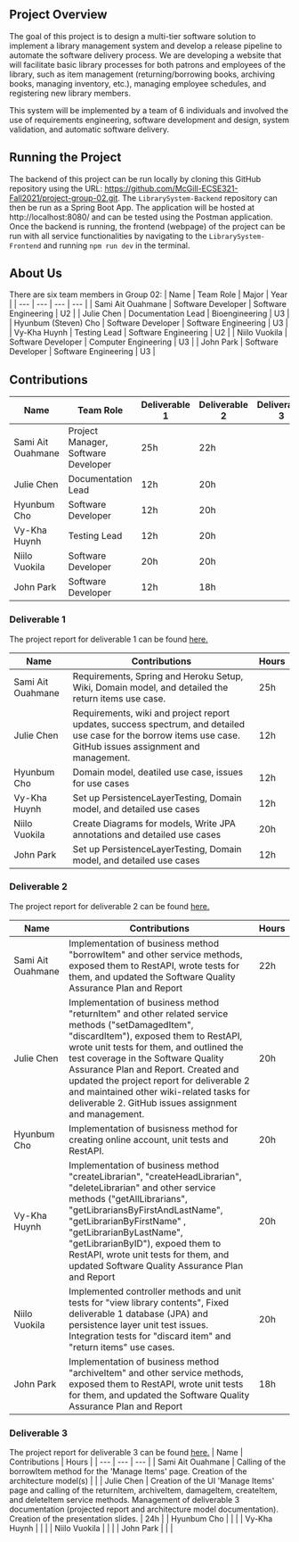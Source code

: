 ## Project Overview
The goal of this project is to design a multi-tier software solution to implement a library management system and develop a release pipeline to automate the software delivery process. We are developing a website that will facilitate basic library processes for both patrons and employees of the library, such as item management (returning/borrowing books, archiving books, managing inventory, etc.), managing employee schedules, and registering new library members.

This system will be implemented by a team of 6 individuals and involved the use of requirements engineering, software development and design, system validation, and automatic software delivery.

## Running the Project
The backend of this project can be run locally by cloning this GitHub repository using the URL: https://github.com/McGill-ECSE321-Fall2021/project-group-02.git. The `LibrarySystem-Backend` repository can then be run as a Spring Boot App. The application will be hosted at http://localhost:8080/ and can be tested using the Postman application. Once the backend is running, the frontend (webpage) of the project can be run with all service functionalities by navigating to the `LibrarySystem-Frontend` and running `npm run dev` in the terminal.

## About Us
There are six team members in Group 02: 
| Name | Team Role | Major | Year |
| --- | --- | --- | --- |
| Sami Ait Ouahmane | Software Developer | Software Engineering | U2 | 
| Julie Chen | Documentation Lead | Bioengineering | U3 |
| Hyunbum (Steven) Cho | Software Developer | Software Engineering | U3 |
| Vy-Kha Huynh | Testing Lead  | Software Engineering | U2 |
| Niilo Vuokila | Software Developer | Computer Engineering | U3 |
| John Park | Software Developer | Software Engineering | U3 |

## Contributions
| Name | Team Role | Deliverable 1 | Deliverable 2 | Deliverable 3 | Deliverable 4 |
| --- | --- | --- | --- | --- | --- |
| Sami Ait Ouahmane | Project Manager, Software Developer | 25h | 22h |  |  |
| Julie Chen | Documentation Lead | 12h | 20h |  |  |
| Hyunbum Cho | Software Developer | 12h | 20h |  |  |
| Vy-Kha Huynh | Testing Lead  | 12h | 20h |  |  |
| Niilo Vuokila | Software Developer | 20h | 20h |  |  |
| John Park | Software Developer | 12h | 18h |  |  |
 
 ### Deliverable 1
 The project report for deliverable 1 can be found [here.](https://github.com/McGill-ECSE321-Fall2021/project-group-02/wiki/Project-Report---Deliverable-1)
 
 | Name | Contributions | Hours |
| --- | --- | --- |
| Sami Ait Ouahmane | Requirements, Spring and Heroku Setup, Wiki, Domain model, and detailed the return items use case. | 25h |
| Julie Chen | Requirements, wiki and project report updates, success spectrum, and detailed use case for the borrow items use case. GitHub issues assignment and management. | 12h |
| Hyunbum Cho | Domain model, deatiled use case, issues for use cases | 12h |
| Vy-Kha Huynh | Set up PersistenceLayerTesting, Domain model, and detailed use cases  | 12h |
| Niilo Vuokila | Create Diagrams for models, Write JPA annotations and detailed use cases | 20h |
| John Park | Set up PersistenceLayerTesting, Domain model, and detailed use cases | 12h |

 ### Deliverable 2
 The project report for deliverable 2 can be found [here.](https://github.com/McGill-ECSE321-Fall2021/project-group-02/wiki/Project-Report-Deliverable-2)
 
 | Name | Contributions | Hours |
| --- | --- | --- |
| Sami Ait Ouahmane | Implementation of business method "borrowItem" and other service methods, exposed them to RestAPI, wrote tests for them, and updated the Software Quality Assurance Plan and Report | 22h |
| Julie Chen | Implementation of business method "returnItem" and other related service methods ("setDamagedItem", "discardItem"), exposed them to RestAPI, wrote unit tests for them, and outlined the test coverage in the Software Quality Assurance Plan and Report. Created and updated the project report for deliverable 2 and maintained other wiki-related tasks for deliverable 2. GitHub issues assignment and management. | 20h |
| Hyunbum Cho | Implementation of busisness method for creating online account, unit tests and RestAPI. | 20h |
| Vy-Kha Huynh | Implementation of business method "createLibrarian", "createHeadLibrarian", "deleteLibrarian" and other service methods ("getAllLibrarians", "getLibrariansByFirstAndLastName", "getLibrarianByFirstName" , "getLibrarianByLastName", "getLibrarianByID"), expoed them to RestAPI, wrote unit tests for them, and updated Software Quality Assurance Plan and Report | 20h |
| Niilo Vuokila | Implemented controller methods and unit tests for "view library contents", Fixed deliverable 1 database (JPA) and persistence layer unit test issues. Integration tests for "discard item" and "return items" use cases. | 20h |
| John Park | Implementation of business method "archiveItem" and other service methods, exposed them to RestAPI, wrote unit tests for them, and updated the Software Quality Assurance Plan and Report | 18h |

### Deliverable 3
The project report for deliverable 3 can be found [here.](https://github.com/McGill-ECSE321-Fall2021/project-group-02/wiki/Project-Report-Deliverable-3)
| Name | Contributions | Hours |
| --- | --- | --- |
| Sami Ait Ouahmane | Calling of the borrowItem method for the 'Manage Items' page. Creation of the architecture model(s) | |
| Julie Chen | Creation of the UI 'Manage Items' page and calling of the returnItem, archiveItem, damageItem, createItem, and deleteItem service methods. Management of deliverable 3 documentation (projected report and architecture model documentation). Creation of the presentation slides. | 24h |
| Hyunbum Cho | | |
| Vy-Kha Huynh | | |
| Niilo Vuokila | | |
| John Park | | |
